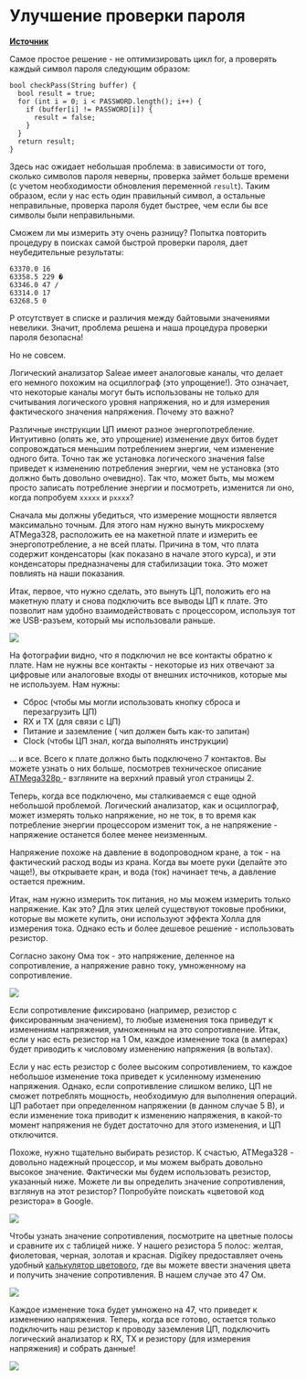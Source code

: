 # Улучшение проверки пароля

[**Источник**](https://maldroid.github.io/hardware-hacking/)

Самое простое решение - не оптимизировать цикл for, а проверять каждый символ пароля следующим образом:

```
bool checkPass(String buffer) {
  bool result = true;
  for (int i = 0; i < PASSWORD.length(); i++) {
    if (buffer[i] != PASSWORD[i]) {
      result = false;
    }
  }
  return result;
}
```

Здесь нас ожидает небольшая проблема: в зависимости от того, сколько символов пароля неверны, проверка займет больше времени (с учетом необходимости обновления переменной `result`). Таким образом, если у нас есть один правильный символ, а остальные неправильные, проверка пароля будет быстрее, чем если бы все символы были неправильными.

Cможем ли мы измерить эту очень разницу? Попытка повторить процедуру в поисках самой быстрой проверки пароля, дает неубедительные результаты:

```
63370.0 16 
63358.5 229 �
63346.0 47 /
63314.0 17 
63268.5 0
```

P отсутствует в списке и различия между байтовыми значениями невелики. Значит, проблема решена и наша процедура проверки пароля безопасна!

Но не совсем.&#x20;

Логический анализатор Saleae имеет аналоговые каналы, что делает его немного похожим на осциллограф (это упрощение!). Это означает, что некоторые каналы могут быть использованы не только для считывания логического уровня напряжения, но и для измерения фактического значения напряжения. Почему это важно?

Различные инструкции ЦП имеют разное энергопотребление. Интуитивно (опять же, это упрощение) изменение двух битов будет сопровождаться меньшим потреблением энергии, чем изменение одного бита. Точно так же установка логического значения false приведет к изменению потребления энергии, чем не установка (это должно быть довольно очевидно). Так что, может быть, мы можем просто записать потребление энергии и посмотреть, изменится ли оно, когда попробуем `xxxxx` и `pxxxx`? &#x20;

Сначала мы должны убедиться, что измерение мощности является максимально точным. Для этого нам нужно вынуть микросхему ATMega328, расположить ее на макетной плате и измерить ее энергопотребление, а не всей платы. Причина в том, что плата содержит конденсаторы (как показано в начале этого курса), и эти конденсаторы предназначены для стабилизации тока. Это может повлиять на наши показания.&#x20;

Итак, первое, что нужно сделать, это вынуть ЦП, положить его на макетную плату и снова подключить все выводы ЦП к плате. Это позволит нам удобно взаимодействовать с процессором, используя тот же USB-разъем, который мы использовали раньше.

![](https://maldroid.github.io/hardware-hacking/assets/atmega-breadboard.jpg)

На фотографии видно, что я подключил не все контакты обратно к плате. Нам не нужны все контакты - некоторые из них отвечают за цифровые или аналоговые входы от внешних источников, которые мы не используем. Нам нужны:&#x20;

* Сброс (чтобы мы могли использовать кнопку сброса и перезагрузить ЦП)&#x20;
* RX и TX (для связи с ЦП)
* Питание и заземление ( чип должен быть как-то запитан)&#x20;
* Clock (чтобы ЦП знал, когда выполнять инструкции)

… и все. Всего к плате должно быть подключено 7 контактов. Вы можете узнать о них больше, посмотрев техническое описание [ATMega328p ](https://maldroid.github.io/hardware-hacking/assets/atmega-datasheet.pdf)- взгляните на верхний правый угол страницы 2.&#x20;

Теперь, когда все подключено, мы сталкиваемся с еще одной небольшой проблемой. Логический анализатор, как и осциллограф, может измерять только напряжение, но не ток, в то время как потребление энергии процессором изменит ток, а не напряжение - напряжение останется более менее неизменным.&#x20;

Напряжение похоже на давление в водопроводном кране, а ток - на фактический расход воды из крана. Когда вы моете руки (делайте это чаще!), вы открываете кран, и вода (ток) начинает течь, а давление остается прежним.&#x20;

Итак, нам нужно измерить ток питания, но мы можем измерить только напряжение. Как это? Для этих целей существуют токовые пробники, которые вы можете купить, они используют эффекта Холла для измерения тока. Однако есть и более дешевое решение - использовать резистор.&#x20;

Согласно закону Ома ток - это напряжение, деленное на сопротивление, а напряжение равно току, умноженному на сопротивление.

![](https://render.githubusercontent.com/render/math?math=V%20=%20I%20\*%20R)

Если сопротивление фиксировано (например, резистор с фиксированным значением), то любые изменения тока приведут к изменениям напряжения, умноженным на это сопротивление. Итак, если у нас есть резистор на 1 Ом, каждое изменение тока (в амперах) будет приводить к числовому изменению напряжения (в вольтах).&#x20;

Если у нас есть резистор с более высоким сопротивлением, то каждое небольшое изменение тока приведет к усиленному изменению напряжения. Однако, если сопротивление слишком велико, ЦП не сможет потреблять мощность, необходимую для выполнения операций. ЦП работает при определенном напряжении (в данном случае 5 В), и если изменение тока приводит к изменению напряжения, в какой-то момент напряжения не будет достаточно для этого изменения, и ЦП отключится.&#x20;

Похоже, нужно тщательно выбирать резистор. К счастью, ATMega328 - довольно надежный процессор, и мы можем выбрать довольно высокое значение. Фактически мы будем использовать резистор, указанный ниже. Можете ли вы определить значение сопротивления, взглянув на этот резистор? Попробуйте поискать «цветовой код резистора» в Google.

![](https://maldroid.github.io/hardware-hacking/assets/resistor.jpg)

Чтобы узнать значение сопротивления, посмотрите на цветные полосы и сравните их с таблицей ниже. У нашего резистора 5 полос: желтая, фиолетовая, черная, золотая и красная. Digikey предоставляет очень удобный [калькулятор цветового](https://www.digikey.com/en/resources/conversion-calculators/conversion-calculator-resistor-color-code-5-band), где вы можете ввести значения цвета и получить значение сопротивления. В нашем случае это 47 Ом.

![](https://maldroid.github.io/hardware-hacking/assets/digikey-resistance.png)

Каждое изменение тока будет умножено на 47, что приведет к изменению напряжения. Теперь, когда все готово, остается только подключить наш резистор к проводу заземления ЦП, подключить логический анализатор к RX, TX и резистору (для измерения напряжения) и собрать данные!

![](https://maldroid.github.io/hardware-hacking/assets/power-analysis-circuit.png)
